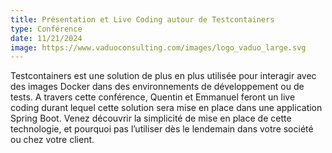 ```yaml
---
title: Présentation et Live Coding autour de Testcontainers
type: Conférence
date: 11/21/2024
image: https://www.vaduoconsulting.com/images/logo_vaduo_large.svg
---
```


Testcontainers est une solution de plus en plus utilisée pour interagir avec des images Docker dans des environnements de développement ou de tests. A travers cette conférence, Quentin et Emmanuel feront un live coding durant lequel cette solution sera mise en place dans une application Spring Boot. Venez découvrir la simplicité de mise en place de cette technologie, et pourquoi pas l’utiliser dès le lendemain dans votre société ou chez votre client.
